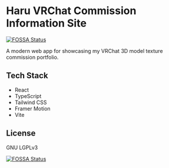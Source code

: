 # Haru VRChat Commission Information Site

[![FOSSA Status](https://app.fossa.com/api/projects/git%2Bgithub.com%2Fharuyuki%2Fvrc.svg?type=shield)](https://app.fossa.com/projects/git%2Bgithub.com%2Fharuyuki%2Fvrc?ref=badge_shield)

A modern web app for showcasing my VRChat 3D model texture commission portfolio.

## Tech Stack

- React
- TypeScript
- Tailwind CSS
- Framer Motion
- Vite

## License

GNU LGPLv3

[![FOSSA Status](https://app.fossa.com/api/projects/git%2Bgithub.com%2Fharuyuki%2Fvrc.svg?type=large)](https://app.fossa.com/projects/git%2Bgithub.com%2Fharuyuki%2Fvrc?ref=badge_large)

